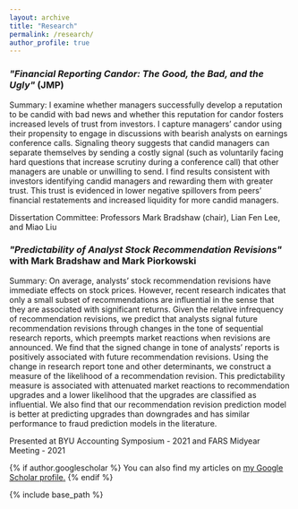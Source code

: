 ```yaml
---
layout: archive
title: "Research"
permalink: /research/
author_profile: true
---
```


### *"Financial Reporting Candor: The Good, the Bad, and the Ugly"* (JMP)
Summary: I examine whether managers successfully develop a reputation to be candid with bad news and whether this reputation for candor fosters increased levels of trust from investors. I capture managers’ candor using their propensity to engage in discussions with bearish analysts on earnings conference calls. Signaling theory suggests that candid managers can separate themselves by sending a costly signal (such as voluntarily facing hard questions that increase scrutiny during a conference call) that other managers are unable or unwilling to send. I find results consistent with investors identifying candid managers and rewarding them with greater trust. This trust is evidenced in lower negative spillovers from peers’ financial restatements and increased liquidity for more candid managers.

Dissertation Committee: Professors Mark Bradshaw (chair), Lian Fen Lee, and Miao Liu

<!-- *Available upon request* -->
<!--
<a href="https://drive.google.com/file/d/1PRcn4yPFmbgGK4WDT11AgoF1TSsQNvfK/view?usp=sharing" target="_blank">View in Browser</a>
-->
<!-- [Download]() -->

### *"Predictability of Analyst Stock Recommendation Revisions"* with Mark Bradshaw and Mark Piorkowski
Summary: On average, analysts’ stock recommendation revisions have immediate effects on stock prices. However, recent research indicates that only a small subset of recommendations are influential in the sense that they are associated with significant returns. Given the relative infrequency of recommendation revisions, we predict that analysts signal future recommendation revisions through changes in the tone of sequential research reports, which preempts market reactions when revisions are announced. We find that the signed change in tone of analysts’ reports is positively associated with future recommendation revisions. Using the change in research report tone and other determinants, we construct a measure of the likelihood of a recommendation revision. This predictability measure is associated with attenuated market reactions to recommendation upgrades and a lower likelihood that the upgrades are classified as influential. We also find that our recommendation revision prediction model is better at predicting upgrades than downgrades and has similar performance to fraud prediction models in the literature. 

Presented at BYU Accounting Symposium - 2021 and FARS Midyear Meeting - 2021

<!-- [View in Browser](https://drive.google.com/file/d/1FP1Nj2xefm-u8ycFux1_6bbDXm2ay3Du/view?usp=sharing) -->

<!-- [Download]() -->

<!-- ### Future Work

Some topics that I hope to explore in the future include the role of corporate disclosures in managing climate and sustainability efforts as well as the use of accounting information by less traditional stakeholders such as consumers and employees. I am very interested in the risks posed by climate change as well as the movement towards sustainability and inclusion. Given the increasing supply and access of accounting information as well as the rapidly evolving regulatory and disclosure landscape with respect to climate goals, I feel that research on these topics is compelling and has the potential to answer questions of economic significance. -->

{% if author.googlescholar %}
  You can also find my articles on <u><a href="{{author.googlescholar}}">my Google Scholar profile</a>.</u>
{% endif %}

{% include base_path %}

<!-- {% for post in site.publications reversed %}
  {% include archive-single.html %}
{% endfor %} -->
